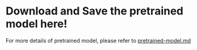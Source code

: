 # Download and Save the pretrained model here!

For more details of pretrained model, please refer to [pretrained-model.md](../docs/pretrained-models.md)
